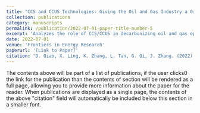 ```yaml
---
title: "CCS and CCUS Technologies: Giving the Oil and Gas Industry a Green Future"  
collection: publications  
category: manuscripts  
permalink: /publication/2022-07-01-paper-title-number-5  
excerpt: 'Analyzes the role of CCS/CCUS in decarbonizing oil and gas operations, highlighting technical and economic challenges.'  
date: 2022-07-01  
venue: 'Frontiers in Energy Research'  
paperurl: '[Link to Paper]'  
citation: 'D. Qiao, X. Ling, K. Zhang, L. Tan, G. Qi, J. Zhang. (2022). &quot;CCS and CCUS Technologies: Giving the Oil and Gas Industry a Green Future.&quot; <i>Frontiers in Energy Research</i> 10: 919330.'  
---
```


The contents above will be part of a list of publications, if the user clicks0 the link for the publication than the contents of section will be rendered as a full page, allowing you to provide more information about the paper for the reader. When publications are displayed as a single page, the contents of the above "citation" field will automatically be included below this section in a smaller font.